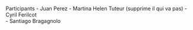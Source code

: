 Participants
	- Juan Perez
	- Martina Helen
Tuteur (supprime il qui va pas)
	- Cyril Ferilcot 		
	- Santiago Bragagnolo 